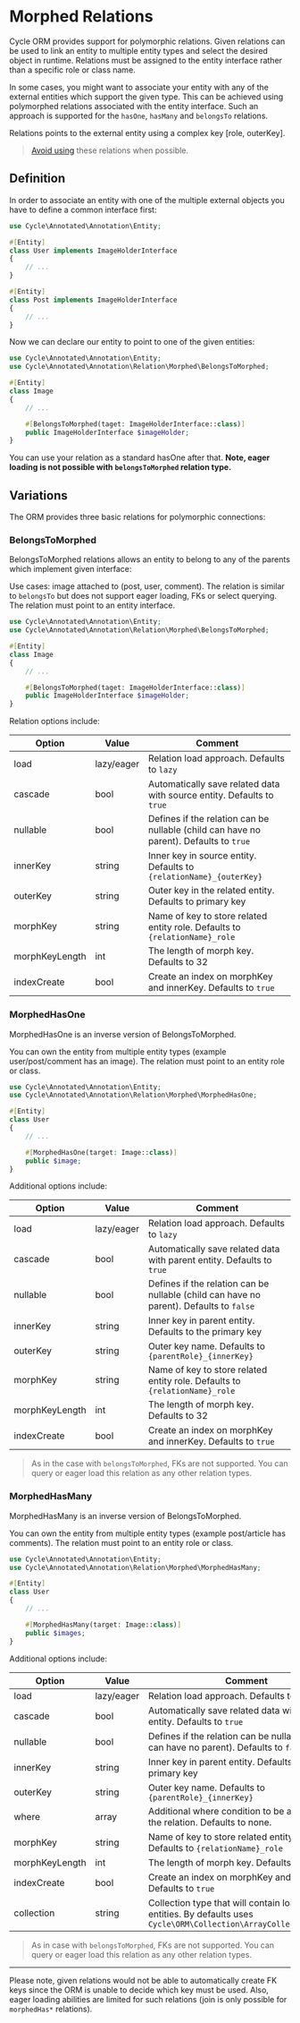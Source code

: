 # Morphed Relations

Cycle ORM provides support for polymorphic relations. Given relations can be used to link an entity to multiple entity
types and select the desired object in runtime. Relations must be assigned to the entity interface rather than a
specific role or class name.

In some cases, you might want to associate your entity with any of the external entities which support the given type.
This can be achieved using polymorphed relations associated with the entity interface. Such an approach is supported for
the `hasOne`, `hasMany` and `belongsTo` relations.

Relations points to the external entity using a complex key [role, outerKey].

> [Avoid using](http://duhallowgreygeek.com/polymorphic-association-bad-sql-smell/) these relations when possible.

## Definition

In order to associate an entity with one of the multiple external objects you have to define a common interface first:

```php
use Cycle\Annotated\Annotation\Entity;

#[Entity]
class User implements ImageHolderInterface
{
    // ...
}

#[Entity]
class Post implements ImageHolderInterface
{
    // ...
}
```

Now we can declare our entity to point to one of the given entities:

```php
use Cycle\Annotated\Annotation\Entity;
use Cycle\Annotated\Annotation\Relation\Morphed\BelongsToMorphed;

#[Entity]
class Image
{
    // ...

    #[BelongsToMorphed(taget: ImageHolderInterface::class)]
    public ImageHolderInterface $imageHolder;
}
```

You can use your relation as a standard hasOne after that. **Note, eager loading is not possible with `belongsToMorphed`
relation type.**

## Variations

The ORM provides three basic relations for polymorphic connections:

### BelongsToMorphed

BelongsToMorphed relations allows an entity to belong to any of the parents which implement given interface:

Use cases: image attached to (post, user, comment). The relation is similar to `belongsTo` but does not support eager
loading, FKs or select querying. The relation must point to an entity interface.

```php
use Cycle\Annotated\Annotation\Entity;
use Cycle\Annotated\Annotation\Relation\Morphed\BelongsToMorphed;

#[Entity]
class Image
{
    // ...

    #[BelongsToMorphed(taget: ImageHolderInterface::class)]
    public ImageHolderInterface $imageHolder;
}
```

Relation options include:

| Option         | Value      | Comment                                                                                |
|----------------|------------|----------------------------------------------------------------------------------------|
| load           | lazy/eager | Relation load approach. Defaults to `lazy`                                             |
| cascade        | bool       | Automatically save related data with source entity. Defaults to `true`                 |
| nullable       | bool       | Defines if the relation can be nullable (child can have no parent). Defaults to `true` |
| innerKey       | string     | Inner key in source entity. Defaults to `{relationName}_{outerKey}`                    |
| outerKey       | string     | Outer key in the related entity. Defaults to primary key                               |
| morphKey       | string     | Name of key to store related entity role. Defaults to `{relationName}_role`            |
| morphKeyLength | int        | The length of morph key. Defaults to 32                                                |
| indexCreate    | bool       | Create an index on morphKey and innerKey. Defaults to `true`                           |

### MorphedHasOne

MorphedHasOne is an inverse version of BelongsToMorphed.

You can own the entity from multiple entity types (example user/post/comment has an image). The relation must point to
an entity role or class.

```php
use Cycle\Annotated\Annotation\Entity;
use Cycle\Annotated\Annotation\Relation\Morphed\MorphedHasOne;

#[Entity]
class User
{
    // ...

    #[MorphedHasOne(target: Image::class)]
    public $image;
}
```

Additional options include:

| Option         | Value      | Comment                                                                                 |
|----------------|------------|-----------------------------------------------------------------------------------------|
| load           | lazy/eager | Relation load approach. Defaults to `lazy`                                              |
| cascade        | bool       | Automatically save related data with parent entity. Defaults to `true`                  |
| nullable       | bool       | Defines if the relation can be nullable (child can have no parent). Defaults to `false` |
| innerKey       | string     | Inner key in parent entity. Defaults to the primary key                                 |
| outerKey       | string     | Outer key name. Defaults to `{parentRole}_{innerKey}`                                   |
| morphKey       | string     | Name of key to store related entity role. Defaults to `{relationName}_role`             |
| morphKeyLength | int        | The length of morph key. Defaults to 32                                                 |
| indexCreate    | bool       | Create an index on morphKey and innerKey. Defaults to `true`                            |

> As in the case with `belongsToMorphed`, FKs are not supported. You can query or eager load this relation as any other relation types.

### MorphedHasMany

MorphedHasMany is an inverse version of BelongsToMorphed.

You can own the entity from multiple entity types (example post/article has comments). The relation must point to an
entity role or class.

```php
use Cycle\Annotated\Annotation\Entity;
use Cycle\Annotated\Annotation\Relation\Morphed\MorphedHasMany;

#[Entity]
class User
{
    // ...

    #[MorphedHasMany(target: Image::class)]
    public $images;
}
```

Additional options include:

| Option         | Value      | Comment                                                                                                           |
|----------------|------------|-------------------------------------------------------------------------------------------------------------------|
| load           | lazy/eager | Relation load approach. Defaults to `lazy`                                                                        |
| cascade        | bool       | Automatically save related data with parent entity. Defaults to `true`                                            |
| nullable       | bool       | Defines if the relation can be nullable (child can have no parent). Defaults to `false`                           |
| innerKey       | string     | Inner key in parent entity. Defaults to the primary key                                                           |
| outerKey       | string     | Outer key name. Defaults to `{parentRole}_{innerKey}`                                                             |
| where          | array      | Additional where condition to be applied for the relation. Defaults to none.                                      |
| morphKey       | string     | Name of key to store related entity role. Defaults to `{relationName}_role`                                       |
| morphKeyLength | int        | The length of morph key. Defaults to 32                                                                           |
| indexCreate    | bool       | Create an index on morphKey and innerKey. Defaults to `true`                                                      |
| collection     | string     | Collection type that will contain loaded entities. By defaults uses `Cycle\ORM\Collection\ArrayCollectionFactory` |

> As in case with `belongsToMorphed`, FKs are not supported. You can query or eager load this relation as any other
> relation types.

---

Please note, given relations would not be able to automatically create FK keys since the ORM is unable to decide which
key must be used. Also, eager loading abilities are limited for such relations (join is only possible for `morphedHas*`
relations).
